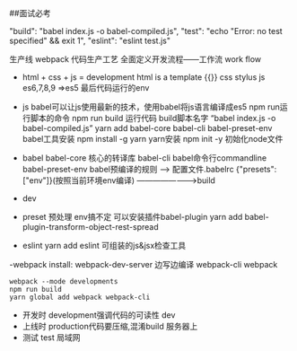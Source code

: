 ##面试必考

 "build": "babel index.js -o babel-compiled.js",
 "test": "echo \"Error: no test specified\" && exit 1",
 "eslint": "eslint test.js"


生产线 webpack 代码生产工艺 全面定义开发流程——工作流 work flow

- html + css + js = development
    html is a template {{}}
    css  stylus
    js   es6,7,8,9 =>es5
最后代码运行的env

- js 
    babel可以让js使用最新的技术，使用babel将js语言编译成es5
     npm run运行脚本的命令 npm run build 运行代码 
        build脚本名字 “babel index.js -o babel-compiled.js”
     yarn add babel-core babel-cli babel-preset-env babel工具安装
     npm install -g yarn yarn安装
     npm init -y 初始化node文件

- babel
    babel-core 核心的转译库
    babel-cli babel命令行commandline
    babel-preset-env babel预编译的规则 ——> 配置文件.babelrc {"presets":["env"]}(按照当前环境env编译)
                                        ————————>build
- dev
- preset 预处理
    env搞不定 可以安装插件babel-plugin
        yarn add babel-plugin-transform-object-rest-spread
- eslint
    yarn add eslint  可组装的js&jsx检查工具

-webpack
    install:
        webpack-dev-server 边写边编译
        webpack-cli
        webpack


    webpack --mode developments
    npm run build
    yarn global add webpack webpack-cli



- 开发时 development强调代码的可读性 dev
- 上线时 production代码要压缩,混淆build 服务器上
- 测试  test 局域网